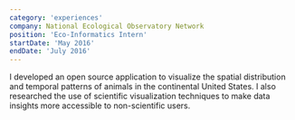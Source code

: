 ```yaml
---
category: 'experiences'
company: National Ecological Observatory Network
position: 'Eco-Informatics Intern'
startDate: 'May 2016'
endDate: 'July 2016'
---
```


I developed an open source application to visualize the spatial distribution and temporal patterns of animals in the continental United States. I also researched the use of scientific visualization techniques to make data insights more accessible to non-scientific users.
